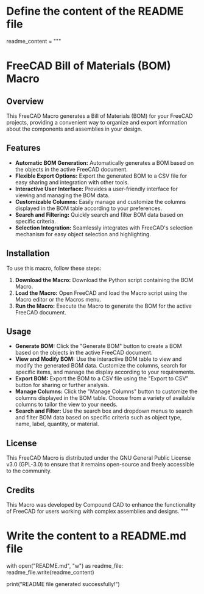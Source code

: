 # Define the content of the README file
readme_content = """
# FreeCAD Bill of Materials (BOM) Macro

## Overview
This FreeCAD Macro generates a Bill of Materials (BOM) for your FreeCAD projects, providing a convenient way to organize and export information about the components and assemblies in your design.

## Features
- **Automatic BOM Generation:** Automatically generates a BOM based on the objects in the active FreeCAD document.
- **Flexible Export Options:** Export the generated BOM to a CSV file for easy sharing and integration with other tools.
- **Interactive User Interface:** Provides a user-friendly interface for viewing and managing the BOM data.
- **Customizable Columns:** Easily manage and customize the columns displayed in the BOM table according to your preferences.
- **Search and Filtering:** Quickly search and filter BOM data based on specific criteria.
- **Selection Integration:** Seamlessly integrates with FreeCAD's selection mechanism for easy object selection and highlighting.

## Installation
To use this macro, follow these steps:

1. **Download the Macro:** Download the Python script containing the BOM Macro.
2. **Load the Macro:** Open FreeCAD and load the Macro script using the Macro editor or the Macros menu.
3. **Run the Macro:** Execute the Macro to generate the BOM for the active FreeCAD document.

## Usage
- **Generate BOM:** Click the "Generate BOM" button to create a BOM based on the objects in the active FreeCAD document.
- **View and Modify BOM:** Use the interactive BOM table to view and modify the generated BOM data. Customize the columns, search for specific items, and manage the display according to your requirements.
- **Export BOM:** Export the BOM to a CSV file using the "Export to CSV" button for sharing or further analysis.
- **Manage Columns:** Click the "Manage Columns" button to customize the columns displayed in the BOM table. Choose from a variety of available columns to tailor the view to your needs.
- **Search and Filter:** Use the search box and dropdown menus to search and filter BOM data based on specific criteria such as object type, name, label, quantity, or material.

## License
This FreeCAD Macro is distributed under the GNU General Public License v3.0 (GPL-3.0) to ensure that it remains open-source and freely accessible to the community.

## Credits
This Macro was developed by Compound CAD to enhance the functionality of FreeCAD for users working with complex assemblies and designs. 
"""

# Write the content to a README.md file
with open("README.md", "w") as readme_file:
    readme_file.write(readme_content)

print("README file generated successfully!")
